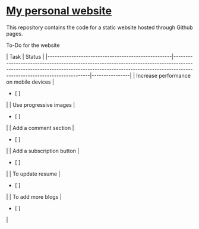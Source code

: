 # [My personal website](http://pratyakshajha.github.io)

This repository contains the code for a static website hosted through Github pages. 

To-Do for the website

| Task                                           | Status |
|----------------------------------------------------|-------------------------------------------------------------------------------------------------------------------------------------------------------------------------------------------------------|----------------|
| Increase performance on mobile devices |<ul><li>[ ] </li></ul>|
| Use progressive images |<ul><li>[ ] </li></ul>|
| Add a comment section  |<ul><li>[ ] </li></ul>|
| Add a subscription button |<ul><li>[ ] </li></ul>|
| To update resume |<ul><li>[ ] </li></ul>|
| To add more blogs |<ul><li>[ ] </li></ul>|
